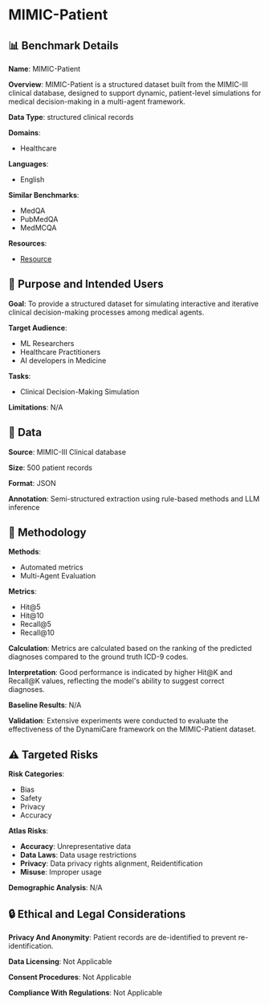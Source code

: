 # MIMIC-Patient

## 📊 Benchmark Details

**Name**: MIMIC-Patient

**Overview**: MIMIC-Patient is a structured dataset built from the MIMIC-III clinical database, designed to support dynamic, patient-level simulations for medical decision-making in a multi-agent framework.

**Data Type**: structured clinical records

**Domains**:
- Healthcare

**Languages**:
- English

**Similar Benchmarks**:
- MedQA
- PubMedQA
- MedMCQA

**Resources**:
- [Resource](https://mimic.mit.edu/docs/iii/tables/)

## 🎯 Purpose and Intended Users

**Goal**: To provide a structured dataset for simulating interactive and iterative clinical decision-making processes among medical agents.

**Target Audience**:
- ML Researchers
- Healthcare Practitioners
- AI developers in Medicine

**Tasks**:
- Clinical Decision-Making Simulation

**Limitations**: N/A

## 💾 Data

**Source**: MIMIC-III Clinical database

**Size**: 500 patient records

**Format**: JSON

**Annotation**: Semi-structured extraction using rule-based methods and LLM inference

## 🔬 Methodology

**Methods**:
- Automated metrics
- Multi-Agent Evaluation

**Metrics**:
- Hit@5
- Hit@10
- Recall@5
- Recall@10

**Calculation**: Metrics are calculated based on the ranking of the predicted diagnoses compared to the ground truth ICD-9 codes.

**Interpretation**: Good performance is indicated by higher Hit@K and Recall@K values, reflecting the model's ability to suggest correct diagnoses.

**Baseline Results**: N/A

**Validation**: Extensive experiments were conducted to evaluate the effectiveness of the DynamiCare framework on the MIMIC-Patient dataset.

## ⚠️ Targeted Risks

**Risk Categories**:
- Bias
- Safety
- Privacy
- Accuracy

**Atlas Risks**:
- **Accuracy**: Unrepresentative data
- **Data Laws**: Data usage restrictions
- **Privacy**: Data privacy rights alignment, Reidentification
- **Misuse**: Improper usage

**Demographic Analysis**: N/A

## 🔒 Ethical and Legal Considerations

**Privacy And Anonymity**: Patient records are de-identified to prevent re-identification.

**Data Licensing**: Not Applicable

**Consent Procedures**: Not Applicable

**Compliance With Regulations**: Not Applicable
